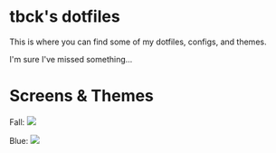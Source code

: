 tbck's dotfiles
===============

This is where you can find some of my dotfiles, configs, and themes.

I'm sure I've missed something...

Screens & Themes
================

Fall:
![](https://raw.github.com/tbck/dotfiles/master/pictures/fall-current.png)

Blue:
![](https://raw.github.com/tbck/dotfiles/master/pictures/blue-current.png)
